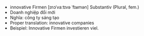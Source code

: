- innovative Firmen	[ɪnɔˈvaːtɪvə ˈfɪʁmən]	Substantiv (Plural, fem.)
- Doanh nghiệp đổi mới
- Nghĩa: công ty sáng tạo
- Proper translation: innovative companies
- Beispiel: Innovative Firmen investieren viel.